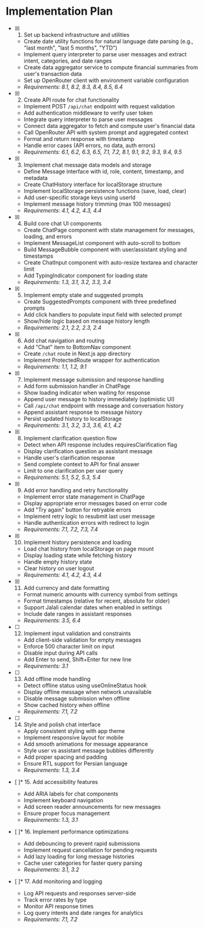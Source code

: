 # Implementation Plan

- [x] 1. Set up backend infrastructure and utilities
  - Create date utility functions for natural language date parsing (e.g., "last month", "last 5 months", "YTD")
  - Implement query interpreter to parse user messages and extract intent, categories, and date ranges
  - Create data aggregator service to compute financial summaries from user's transaction data
  - Set up OpenRouter client with environment variable configuration
  - _Requirements: 8.1, 8.2, 8.3, 8.4, 8.5, 6.4_

- [x] 2. Create API route for chat functionality
  - Implement POST `/api/chat` endpoint with request validation
  - Add authentication middleware to verify user token
  - Integrate query interpreter to parse user messages
  - Connect data aggregator to fetch and compute user's financial data
  - Call OpenRouter API with system prompt and aggregated context
  - Format and return response with timestamp
  - Handle error cases (API errors, no data, auth errors)
  - _Requirements: 6.1, 6.2, 6.3, 6.5, 7.1, 7.2, 8.1, 9.1, 9.2, 9.3, 9.4, 9.5_

- [x] 3. Implement chat message data models and storage
  - Define Message interface with id, role, content, timestamp, and metadata
  - Create ChatHistory interface for localStorage structure
  - Implement localStorage persistence functions (save, load, clear)
  - Add user-specific storage keys using userId
  - Implement message history trimming (max 100 messages)
  - _Requirements: 4.1, 4.2, 4.3, 4.4_

- [x] 4. Build core chat UI components
  - Create ChatPage component with state management for messages, loading, and errors
  - Implement MessageList component with auto-scroll to bottom
  - Build MessageBubble component with user/assistant styling and timestamps
  - Create ChatInput component with auto-resize textarea and character limit
  - Add TypingIndicator component for loading state
  - _Requirements: 1.3, 3.1, 3.2, 3.3, 3.4_

- [x] 5. Implement empty state and suggested prompts
  - Create SuggestedPrompts component with three predefined prompts
  - Add click handlers to populate input field with selected prompt
  - Show/hide logic based on message history length
  - _Requirements: 2.1, 2.2, 2.3, 2.4_

- [x] 6. Add chat navigation and routing
  - Add "Chat" item to BottomNav component
  - Create `/chat` route in Next.js app directory
  - Implement ProtectedRoute wrapper for authentication
  - _Requirements: 1.1, 1.2, 9.1_

- [x] 7. Implement message submission and response handling
  - Add form submission handler in ChatPage
  - Show loading indicator when waiting for response
  - Append user message to history immediately (optimistic UI)
  - Call `/api/chat` endpoint with message and conversation history
  - Append assistant response to message history
  - Persist updated history to localStorage
  - _Requirements: 3.1, 3.2, 3.3, 3.6, 4.1, 4.2_

- [x] 8. Implement clarification question flow
  - Detect when API response includes requiresClarification flag
  - Display clarification question as assistant message
  - Handle user's clarification response
  - Send complete context to API for final answer
  - Limit to one clarification per user query
  - _Requirements: 5.1, 5.2, 5.3, 5.4_

- [x] 9. Add error handling and retry functionality
  - Implement error state management in ChatPage
  - Display appropriate error messages based on error code
  - Add "Try again" button for retryable errors
  - Implement retry logic to resubmit last user message
  - Handle authentication errors with redirect to login
  - _Requirements: 7.1, 7.2, 7.3, 7.4_

- [x] 10. Implement history persistence and loading
  - Load chat history from localStorage on page mount
  - Display loading state while fetching history
  - Handle empty history state
  - Clear history on user logout
  - _Requirements: 4.1, 4.2, 4.3, 4.4_

- [x] 11. Add currency and date formatting
  - Format numeric amounts with currency symbol from settings
  - Format timestamps (relative for recent, absolute for older)
  - Support Jalali calendar dates when enabled in settings
  - Include date ranges in assistant responses
  - _Requirements: 3.5, 6.4_

- [ ] 12. Implement input validation and constraints
  - Add client-side validation for empty messages
  - Enforce 500 character limit on input
  - Disable input during API calls
  - Add Enter to send, Shift+Enter for new line
  - _Requirements: 3.1_

- [ ] 13. Add offline mode handling
  - Detect offline status using useOnlineStatus hook
  - Display offline message when network unavailable
  - Disable message submission when offline
  - Show cached history when offline
  - _Requirements: 7.1, 7.2_

- [ ] 14. Style and polish chat interface
  - Apply consistent styling with app theme
  - Implement responsive layout for mobile
  - Add smooth animations for message appearance
  - Style user vs assistant message bubbles differently
  - Add proper spacing and padding
  - Ensure RTL support for Persian language
  - _Requirements: 1.3, 3.4_

- [ ]* 15. Add accessibility features
  - Add ARIA labels for chat components
  - Implement keyboard navigation
  - Add screen reader announcements for new messages
  - Ensure proper focus management
  - _Requirements: 1.3, 3.1_

- [ ]* 16. Implement performance optimizations
  - Add debouncing to prevent rapid submissions
  - Implement request cancellation for pending requests
  - Add lazy loading for long message histories
  - Cache user categories for faster query parsing
  - _Requirements: 3.1, 3.2_

- [ ]* 17. Add monitoring and logging
  - Log API requests and responses server-side
  - Track error rates by type
  - Monitor API response times
  - Log query intents and date ranges for analytics
  - _Requirements: 7.1, 7.2_
